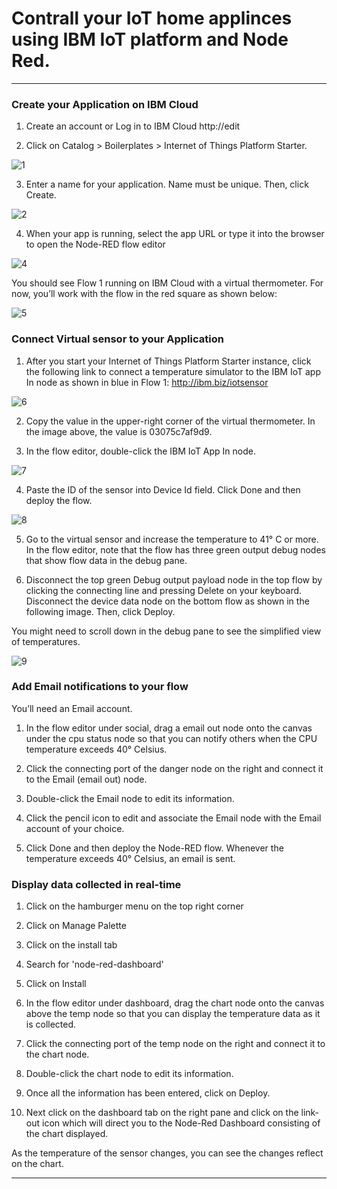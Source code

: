 # Contrall your IoT home applinces using IBM IoT platform and Node Red.
----------------------------------------------------------------------------------------------------

### Create your Application on IBM Cloud

1. Create an account or Log in to IBM Cloud http://edit

2. Click on Catalog > Boilerplates > Internet of Things Platform Starter.

![1](https://user-images.githubusercontent.com/36006325/41722508-d6156ecc-7579-11e8-98f0-b399b3b9fbb9.png)

3. Enter a name for your application. Name must be unique. Then, click Create.

![2](https://user-images.githubusercontent.com/36006325/41722563-fea70a4e-7579-11e8-85ab-461f60a198af.png)

4. When your app is running, select the app URL or type it into the browser to open the Node-RED flow editor

![4](https://user-images.githubusercontent.com/36006325/41722643-2f775700-757a-11e8-9093-5e5d935a4d03.png)

You should see Flow 1 running on IBM Cloud with a virtual thermometer. For now, you’ll work with the flow in the red square as shown below:

![5](https://user-images.githubusercontent.com/36006325/41722728-62b73de2-757a-11e8-96d4-30735890518f.png)

### Connect Virtual sensor to your Application

1. After you start your Internet of Things Platform Starter instance, click the following link to connect a temperature simulator to the IBM IoT app In node as shown in blue in Flow 1: http://ibm.biz/iotsensor

![6](https://user-images.githubusercontent.com/36006325/41722880-bf506506-757a-11e8-9498-6dbb0ea4e139.png)

2. Copy the value in the upper-right corner of the virtual thermometer. In the image above, the value is 03075c7af9d9.

3. In the flow editor, double-click the IBM IoT App In node.

![7](https://user-images.githubusercontent.com/36006325/41722940-e8979a10-757a-11e8-8e47-7f8b47cfda17.png)

4. Paste the ID of the sensor into Device Id field. Click Done and then deploy the flow.

![8](https://user-images.githubusercontent.com/36006325/41723004-1060550a-757b-11e8-91b7-f3517a81b036.png)

5. Go to the virtual sensor and increase the temperature to 41° C or more.
In the flow editor, note that the flow has three green output debug nodes that show flow data in the debug pane.

6. Disconnect the top green Debug output payload node in the top flow by clicking the connecting line and pressing Delete on your keyboard. Disconnect the device data node on the bottom flow as shown in the following image. Then, click Deploy.

You might need to scroll down in the debug pane to see the simplified view of temperatures.

![9](https://user-images.githubusercontent.com/36006325/41723228-91197186-757b-11e8-987c-f2c08365f4ba.png)

### Add Email notifications to your flow

You’ll need an Email account.

1. In the flow editor under social, drag a email out node onto the canvas under the cpu status node so that you can notify others when the CPU temperature exceeds 40° Celsius.

2. Click the connecting port of the danger node on the right and connect it to the Email (email out) node.

3. Double-click the Email node to edit its information.

4. Click the pencil icon to edit and associate the Email node with the Email account of your choice.

5. Click Done and then deploy the Node-RED flow.
Whenever the temperature exceeds 40° Celsius, an email is sent. 

### Display data collected in real-time

1. Click on the hamburger menu on the top right corner

2. Click on Manage Palette

3. Click on the install tab

4. Search for 'node-red-dashboard'

5. Click on Install

6. In the flow editor under dashboard, drag the chart node onto the canvas above the temp node so that you can display the temperature data as it is collected.

7. Click the connecting port of the temp node on the right and connect it to the chart node.

8. Double-click the chart node to edit its information.

9. Once all the information has been entered, click on Deploy.

10. Next click on the dashboard tab on the right pane and click on the link-out icon which will direct you to the Node-Red Dashboard consisting of the chart displayed.

As the temperature of the sensor changes, you can see the changes reflect on the chart.

----------------------------------------------------------------------------------------------------------------------------------------------------
